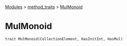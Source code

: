 [Modules](../index.md) > [method_traits](./index.md) > [MulMonoid]()

# MulMonoid

```
trait MulMonoid(CollectionElement, HasInitInt, HasMul)
```
